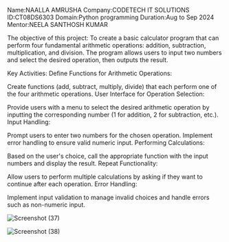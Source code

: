 Name:NAALLA AMRUSHA
Company:CODETECH IT SOLUTIONS
ID:CT08DS6303
Domain:Python programming
Duration:Aug to Sep 2024
Mentor:NEELA SANTHOSH KUMAR

The objective of this project:
To create a basic calculator program that can perform four fundamental arithmetic operations: addition, subtraction, multiplication, and division. The program allows users to input two numbers and select the desired operation, then outputs the result.

Key Activities:
Define Functions for Arithmetic Operations:

Create functions (add, subtract, multiply, divide) that each perform one of the four arithmetic operations.
User Interface for Operation Selection:

Provide users with a menu to select the desired arithmetic operation by inputting the corresponding number (1 for addition, 2 for subtraction, etc.).
Input Handling:

Prompt users to enter two numbers for the chosen operation.
Implement error handling to ensure valid numeric input.
Performing Calculations:

Based on the user's choice, call the appropriate function with the input numbers and display the result.
Repeat Functionality:

Allow users to perform multiple calculations by asking if they want to continue after each operation.
Error Handling:

Implement input validation to manage invalid choices and handle errors such as non-numeric input.

![Screenshot (37)](https://github.com/user-attachments/assets/75e2faed-8bcb-48bb-ba01-de6a9f54e02f)

![Screenshot (38)](https://github.com/user-attachments/assets/edca2993-e75a-4b41-9341-a39423571be0)

